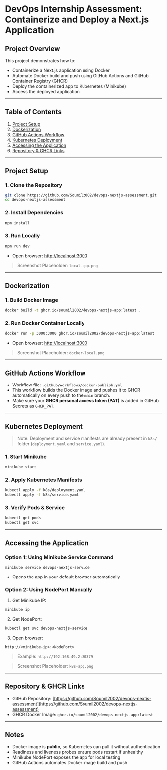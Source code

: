 # DevOps Internship Assessment: Containerize and Deploy a Next.js Application

## **Project Overview**

This project demonstrates how to:

- Containerize a Next.js application using Docker  
- Automate Docker build and push using GitHub Actions and GitHub Container Registry (GHCR)  
- Deploy the containerized app to Kubernetes (Minikube)  
- Access the deployed application  

---

## **Table of Contents**

1. [Project Setup](#project-setup)  
2. [Dockerization](#dockerization)  
3. [GitHub Actions Workflow](#github-actions-workflow)  
4. [Kubernetes Deployment](#kubernetes-deployment)  
5. [Accessing the Application](#accessing-the-application)  
6. [Repository & GHCR Links](#repository--ghcr-links)  

---

## **Project Setup**

### 1. Clone the Repository

```bash
git clone https://github.com/Soumil2002/devops-nextjs-assessment.git
cd devops-nextjs-assessment
```

### 2. Install Dependencies

```bash
npm install
```

### 3. Run Locally

```bash
npm run dev
```

- Open browser: [http://localhost:3000](http://localhost:3000)  

> Screenshot Placeholder: `local-app.png`  

---

## **Dockerization**

### 1. Build Docker Image

```bash
docker build -t ghcr.io/soumil2002/devops-nextjs-app:latest .
```

### 2. Run Docker Container Locally

```bash
docker run -p 3000:3000 ghcr.io/soumil2002/devops-nextjs-app:latest
```

- Open browser: [http://localhost:3000](http://localhost:3000)  

> Screenshot Placeholder: `docker-local.png`  

---

## **GitHub Actions Workflow**

- Workflow file: `.github/workflows/docker-publish.yml`  
- This workflow builds the Docker image and pushes it to GHCR automatically on every push to the `main` branch.  
- Make sure your **GHCR personal access token (PAT)** is added in GitHub Secrets as `GHCR_PAT`.  

---

## **Kubernetes Deployment**

> Note: Deployment and service manifests are already present in `k8s/` folder (`deployment.yaml` and `service.yaml`).  

### 1. Start Minikube

```bash
minikube start
```

### 2. Apply Kubernetes Manifests

```bash
kubectl apply -f k8s/deployment.yaml
kubectl apply -f k8s/service.yaml
```

### 3. Verify Pods & Service

```bash
kubectl get pods
kubectl get svc
```

---

## **Accessing the Application**

### Option 1: Using Minikube Service Command

```bash
minikube service devops-nextjs-service
```

- Opens the app in your default browser automatically  

### Option 2: Using NodePort Manually

1. Get Minikube IP:

```bash
minikube ip
```

2. Get NodePort:

```bash
kubectl get svc devops-nextjs-service
```

3. Open browser:

```
http://<minikube-ip>:<NodePort>
```

> Example: `http://192.168.49.2:30379`  

> Screenshot Placeholder: `k8s-app.png`  

---

## **Repository & GHCR Links**

- GitHub Repository: [https://github.com/Soumil2002/devops-nextjs-assessment](https://github.com/Soumil2002/devops-nextjs-assessment)  
- GHCR Docker Image: `ghcr.io/soumil2002/devops-nextjs-app:latest`  

---

## **Notes**

- Docker image is **public**, so Kubernetes can pull it without authentication  
- Readiness and liveness probes ensure pods restart if unhealthy  
- Minikube NodePort exposes the app for local testing  
- GitHub Actions automates Docker image build and push

